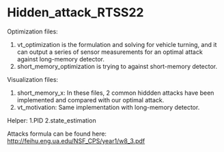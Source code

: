 # Hidden_attack_RTSS22

Optimization files:
1. vt_optimization is the formulation and solving for vehicle turning, and it can output a series of sensor measurements for an
 optimal attack against long-memory detector.
2. short_memory_optimization is trying to against short-memory detector.

Visualization files:
1. short_memory_x: In these files, 2 common hiddden attacks have been implemented and compared with our optimal attack.
2. vt_motivation: Same implementation with long-memory detector.

Helper:
1.PID
2.state_estimation

Attacks formula can be found here: http://feihu.eng.ua.edu/NSF_CPS/year1/w8_3.pdf
